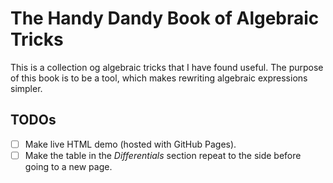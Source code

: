 # The Handy Dandy Book of Algebraic Tricks
This is a collection og algebraic tricks that I have found useful. The purpose
of this book is to be a tool, which makes rewriting algebraic expressions
simpler.

## TODOs
- [ ] Make live HTML demo (hosted with GitHub Pages).
- [ ] Make the table in the *Differentials* section repeat to the side before going to a new page.
